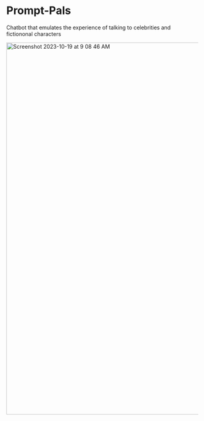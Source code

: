 # Prompt-Pals
Chatbot that emulates the experience of talking to celebrities and fictiononal characters


<img width="977" alt="Screenshot 2023-10-19 at 9 08 46 AM" src="https://github.com/Divyatech-hub/Prompt-Pals/assets/69458308/b5ba6100-5e46-42ea-96b6-eed899031a59">

